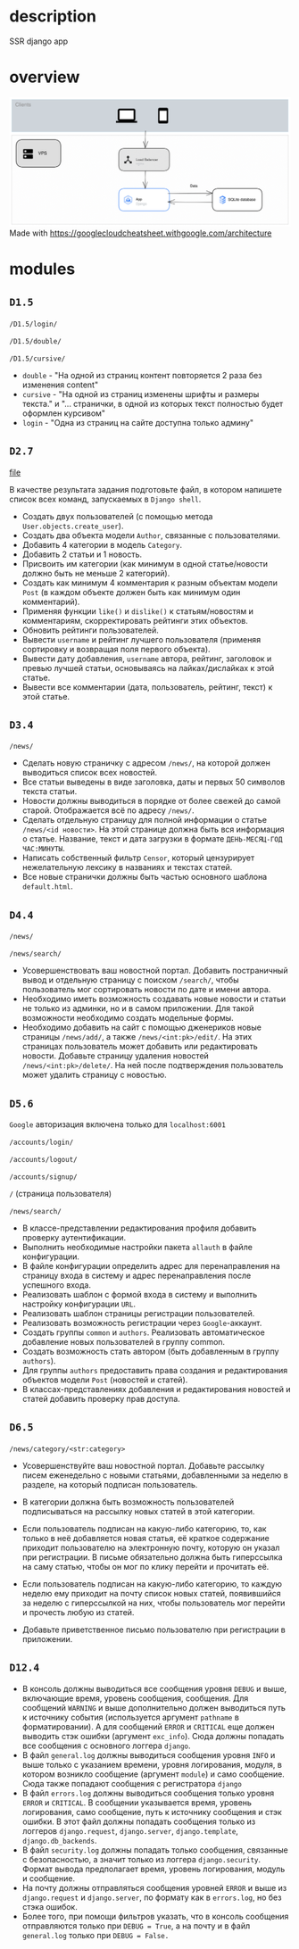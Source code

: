 # description

SSR django app

# overview

![Alt text](./doc/app-web-django-assignment-overview.svg)
Made with https://googlecloudcheatsheet.withgoogle.com/architecture

# modules

## `D1.5`

`/D1.5/login/`

`/D1.5/double/`

`/D1.5/cursive/`

- `double` - "На одной из страниц контент повторяется 2 раза без изменения content"
- `cursive` - "На одной из страниц изменены шрифты и размеры текста." и
  "... странички, в одной из которых текст полностью будет оформлен курсивом"
- `login` - "Одна из страниц на сайте доступна только админу"

## `D2.7`

[file](/project/templates/flatpages/D2.7.py)

В качестве результата задания подготовьте файл, в котором напишете список всех
команд, запускаемых в `Django shell`.

- Создать двух пользователей (с помощью метода `User.objects.create_user`).
- Создать два объекта модели `Author`, связанные с пользователями.
- Добавить 4 категории в модель `Category`.
- Добавить 2 статьи и 1 новость.
- Присвоить им категории (как минимум в одной статье/новости должно быть не
  меньше 2 категорий).
- Создать как минимум 4 комментария к разным объектам модели `Post`
  (в каждом объекте должен быть как минимум один комментарий).
- Применяя функции `like()` и `dislike()` к статьям/новостям и комментариям,
  скорректировать рейтинги этих объектов.
- Обновить рейтинги пользователей.
- Вывести `username` и рейтинг лучшего пользователя (применяя сортировку и
  возвращая поля первого объекта).
- Вывести дату добавления, `username` автора, рейтинг, заголовок и превью
  лучшей статьи, основываясь на лайках/дислайках к этой статье.
- Вывести все комментарии (дата, пользователь, рейтинг, текст) к этой статье.

## `D3.4`

`/news/`

- Сделать новую страничку с адресом `/news/`, на которой должен выводиться
  список всех новостей.
- Все статьи выведены в виде заголовка, даты и первых 50 символов текста статьи.
- Новости должны выводиться в порядке от более свежей до самой старой.
  Отображается всё по адресу `/news/`.
- Сделать отдельную страницу для полной информации о статье
  `/news/<id новости>`.
  На этой странице должна быть вся информация о статье.
  Название, текст и дата загрузки в формате `ДЕНЬ-МЕСЯЦ-ГОД ЧАС:МИНУТЫ`.
- Написать собственный фильтр `Censor`, который цензурирует нежелательную
  лексику в названиях и текстах статей.
- Все новые странички должны быть частью основного шаблона `default.html`.

## `D4.4`

`/news/`

`/news/search/`

- Усовершенствовать ваш новостной портал.
  Добавить постраничный вывод и отдельную страницу с поиском `/search/`,
  чтобы пользователь мог сортировать новости по дате и имени автора.
- Необходимо иметь возможность создавать новые новости и статьи не только из админки, но и в самом приложении.
  Для такой возможности необходимо создать модельные формы.
- Необходимо добавить на сайт с помощью дженериков новые страницы
  `/news/add/`, а также `/news/<int:pk>/edit/`.
  На этих страницах пользователь может добавить или редактировать новости.
  Добавьте страницу удаления новостей `/news/<int:pk>/delete/`.
  На ней после подтверждения пользователь может удалить страницу с новостью.

## `D5.6`

`Google` авторизация включена только для `localhost:6001`

`/accounts/login/`

`/accounts/logout/`

`/accounts/signup/`

`/` (страница пользователя)

`/news/search/`

- В классе-представлении редактирования профиля добавить проверку аутентификации.
- Выполнить необходимые настройки пакета `allauth` в файле конфигурации.
- В файле конфигурации определить адрес для перенаправления на страницу входа в систему и адрес перенаправления после успешного входа.
- Реализовать шаблон с формой входа в систему и выполнить настройку конфигурации `URL`.
- Реализовать шаблон страницы регистрации пользователей.
- Реализовать возможность регистрации через `Google`-аккаунт.
- Создать группы `common` и `authors`.
  Реализовать автоматическое добавление новых пользователей в группу common.
- Создать возможность стать автором (быть добавленным в группу `authors`).
- Для группы `authors` предоставить права создания и редактирования объектов модели `Post` (новостей и статей).
- В классах-представлениях добавления и редактирования новостей и статей добавить проверку прав доступа.

## `D6.5`

`/news/category/<str:category>`

- Усовершенствуйте ваш новостной портал.
  Добавьте рассылку писем еженедельно с новыми статьями, добавленными за
  неделю в разделе, на который подписан пользователь.

- В категории должна быть возможность пользователей подписываться на рассылку
  новых статей в этой категории.
- Если пользователь подписан на какую-либо категорию, то, как только в неё
  добавляется новая статья, её краткое содержание приходит пользователю на
  электронную почту, которую он указал при регистрации. В письме обязательно
  должна быть гиперссылка на саму статью, чтобы он мог по клику перейти и
  прочитать её.
- Если пользователь подписан на какую-либо категорию, то каждую неделю ему
  приходит на почту список новых статей, появившийся за неделю с гиперссылкой
  на них, чтобы пользователь мог перейти и прочесть любую из статей.
- Добавьте приветственное письмо пользователю при регистрации в приложении.

## `D12.4`

- В консоль должны выводиться все сообщения уровня `DEBUG` и выше,
  включающие время, уровень сообщения, сообщения. Для сообщений `WARNING` и
  выше дополнительно должен выводиться путь к источнику события (используется
  аргумент `pathname` в форматировании). А для сообщений `ERROR` и `CRITICAL`
  еще должен выводить стэк ошибки (аргумент `exc_info`). Сюда должны
  попадать все сообщения с основного логгера `django`.
- В файл `general.log` должны выводиться сообщения уровня `INFO` и выше только с
  указанием времени, уровня логирования, модуля, в котором возникло сообщение
  (аргумент `module`) и само сообщение. Сюда также попадают сообщения с
  регистратора `django`
- В файл `errors.log` должны выводиться сообщения только уровня `ERROR` и
  `CRITICAL`. В сообщении указывается время, уровень логирования, само сообщение,
  путь к источнику сообщения и стэк ошибки. В этот файл должны попадать
  сообщения только из логгеров `django.request`, `django.server`,
  `django.template`,
  `django.db_backends`.
- В файл `security.log` должны попадать только сообщения, связанные с
  безопасностью, а значит только из логгера `django.security`. Формат вывода
  предполагает время, уровень логирования, модуль и сообщение.
- На почту должны отправляться сообщения уровней `ERROR` и выше из
  `django.request` и `django.server`, по формату как в `errors.log`, но без стэка
  ошибок.
- Более того, при помощи фильтров указать, что в консоль сообщения отправляются
  только при `DEBUG = True`, а на почту и в файл `general.log` только при
  `DEBUG = False.`
